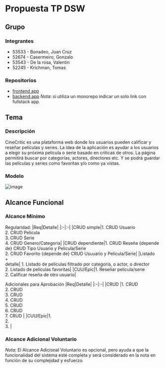 # Propuesta TP DSW

## Grupo
### Integrantes
* 53533 - Bonadeo, Juan Cruz
* 52674 - Casermeiro, Gonzalo
* 53543 - De la rosa, Valentin
* 52245 - Krichman, Tomas


### Repositorios
* [frontend app]()
* [backend app](https://github.com/JuanBonadeo/Backend-TPDSW)
*Nota*: si utiliza un monorepo indicar un solo link con fullstack app.

## Tema
### Descripción
CineCritic es una plataforma web donde los usuarios pueden calificar y reseñar películas y series. La idea de la aplicación es ayudar a los usuarios a elegir su próxima película o serie basado en críticas de otros.
La página permitirá buscar por categorías, actores, directores etc. Y se podrá guardar las películas y series como favoritas y/o como ya vistas.

### Modelo
![image](https://github.com/user-attachments/assets/ef1142b5-3436-4a15-8c35-286c825744e2)


## Alcance Funcional 

### Alcance Mínimo

Regularidad:
|Req|Detalle|
|:-|:-|
|CRUD simple|1. CRUD Usuario<br>2. CRUD Pelicula<br>3. CRUD Serie<br>4. CRUD Genero/Categoria|
|CRUD dependiente|1. CRUD Reseña {depende de} CRUD Tipo Usuario y Pelicula/Serie<br>2. CRUD Favorito {depende de} CRUD Usuuario y Pelicula/Serie|
|Listado<br>+<br>detalle| 1. Listado de películas filtrado por categoría, o actor, o director<br> 2. Listado de películas favoritas|
|CUU/Epic|1. Reseñar pelicula/serie<br>2. Calificar reseña de otro usuario|


Adicionales para Aprobación
|Req|Detalle|
|:-|:-|
|CRUD |1. CRUD <br>2. CRUD <br>3. CRUD <br>4. CRUD <br>5. CRUD <br>6. CRUD <br>7. CRUD |
|CUU/Epic|1. <br>2. <br>3. |


### Alcance Adicional Voluntario

*Nota*: El Alcance Adicional Voluntario es opcional, pero ayuda a que la funcionalidad del sistema esté completa y será considerado en la nota en función de su complejidad y esfuerzo.
